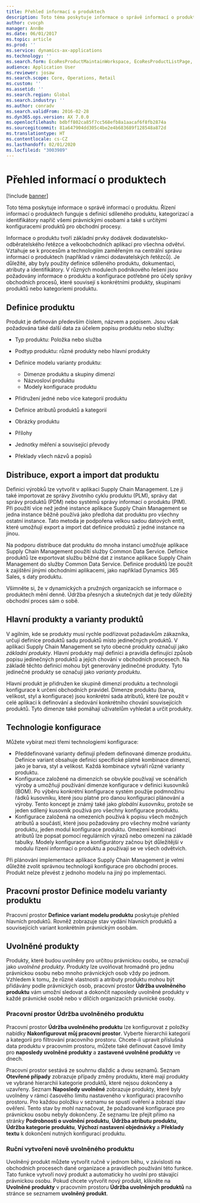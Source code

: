 ```yaml
---
title: Přehled informací o produktech
description: Toto téma poskytuje informace o správě informací o produktu. Řízení informací o produktech funguje s definicí sdíleného produktu, kategorizací a identifikátory napříč všemi právnickými osobami a také s určitými konfiguracemi produktů pro obchodní procesy.
author: cvocph
manager: AnnBe
ms.date: 06/01/2017
ms.topic: article
ms.prod: ''
ms.service: dynamics-ax-applications
ms.technology: ''
ms.search.form: EcoResProductMaintainWorkspace, EcoResProductListPage, EcoResProductVariantMaintainWorkspace
audience: Application User
ms.reviewer: josaw
ms.search.scope: Core, Operations, Retail
ms.custom: ''
ms.assetid: ''
ms.search.region: Global
ms.search.industry: ''
ms.author: conradv
ms.search.validFrom: 2016-02-28
ms.dyn365.ops.version: AX 7.0.0
ms.openlocfilehash: bdbff802ca85f7cc568efb8a1aacaf6f8fb2874a
ms.sourcegitcommit: 81a647904dd305c4be2e4b683689f128548a872d
ms.translationtype: HT
ms.contentlocale: cs-CZ
ms.lasthandoff: 02/01/2020
ms.locfileid: "3003989"
---
```

# <a name="product-information-overview"></a>Přehled informací o produktech

[!include [banner](../includes/banner.md)]

Toto téma poskytuje informace o správě informací o produktu. Řízení informací o produktech funguje s definicí sdíleného produktu, kategorizací a identifikátory napříč všemi právnickými osobami a také s určitými konfiguracemi produktů pro obchodní procesy. 

Informace o produktu tvoří základní prvky dodávek dodavatelsko-odběratelského řetězce a velkoobchodních aplikací pro všechna odvětví. Vztahuje se k procesům a technologiím zaměřeným na centrální správu informací o produktech (například v rámci dodavatelských řetězců). Je důležité, aby byly použity definice sdíleného produktu, dokumentaci, atributy a identifikátory. V různých modulech podnikového řešení jsou požadovány informace o produktu a konfigurace potřebné pro účely správy obchodních procesů, které souvisejí s konkrétními produkty, skupinami produktů nebo kategoriemi produktu.

## <a name="product-definition"></a>Definice produktu

Produkt je definován především číslem, názvem a popisem. Jsou však požadována také další data za účelem popisu produktu nebo služby:

- Typ produktu: Položka nebo služba
- Podtyp produktu: různé produkty nebo hlavní produkty
- Definice modelu varianty produktu:

     - Dimenze produktu a skupiny dimenzí
     - Názvosloví produktu
     - Modely konfigurace produktu

- Přidružení jedné nebo více kategorií produktu
- Definice atributů produktů a kategorií
- Obrázky produktu
- Přílohy
- Jednotky měření a související převody
- Překlady všech názvů a popisů

## <a name="distribution-export-and-import-of-product-data"></a>Distribuce, export a import dat produktu

Definici výrobků lze vytvořit v aplikaci Supply Chain Management. Lze ji také importovat ze správy životního cyklu produktu (PLM), správy dat správy produktů (PDM) nebo systémů správy informací o produktu (PIM). Při použití více než jedné instance aplikace Supply Chain Management se jedna instance běžně používá jako předloha dat produktu pro všechny ostatní instance. Tato metoda je podpořena velkou sadou datových entit, které umožňují export a import dat definice produktů z jedné instance na jinou.

Na podporu distribuce dat produktu do mnoha instancí umožňuje aplikace Supply Chain Management použití služby Common Data Service. Definice produktů lze exportovat službu běžné dat z instance aplikace Supply Chain Management do služby Common Data Service. Definice produktů lze použít k zajištění jinými obchodními aplikacemi, jako například Dynamics 365 Sales, s daty produktu.

Všimněte si, že v dynamických a pružných organizacích se informace o produktech mění denně. Údržba přesných a skutečných dat je tedy důležitý obchodní proces sám o sobě.

## <a name="product-masters-and-product-variants"></a>Hlavní produkty a varianty produktů

V agilním, kde se produkty musí rychle podřizovat požadavkům zákazníka, určují definice produktů sadu produktů místo jedinečných produktů. V aplikaci Supply Chain Management se tyto obecné produkty označují jako *základní produkty*. Hlavní produkty mají definici a pravidla definující způsob popisu jedinečných produktů a jejich chování v obchodních procesech. Na základě těchto definicí mohou být generovány jedinečné produkty. Tyto jedinečné produkty se označují jako *varianty produktu*.

Hlavní produkt je přidružen ke skupině dimenzí produktu a technologii konfigurace k určení obchodních pravidel. Dimenze produktu (barva, velikost, styl a konfigurace) jsou konkrétní sada atributů, které lze použít v celé aplikaci k definování a sledování konkrétního chování souvisejících produktů. Tyto dimenze také pomáhají uživatelům vyhledat a určit produkty.

## <a name="configuration-technologies"></a>Technologie konfigurace

Můžete vybírat mezi třemi technologiemi konfigurace:

- Předdefinované varianty definují předem definované dimenze produktu. Definice variant obsahuje definici specifické platné kombinace dimenzí, jako je barva, styl a velikost. Každá kombinace vytváří různé varianty produktu.
- Konfigurace založené na dimenzích se obvykle používají ve scénářích výroby a umožňují používání dimenze konfigurace v definici kusovníků (BOM). Po výběru konkrétní konfigurace systém použije podmnožinu řádků kusovníku, které jsou platné pro danou konfiguraci plánování a výroby. Tento koncept je známý také jako *globální kusovníku*, protože se jeden sdílený kusovník používá pro všechny konfigurace produktu.
- Konfigurace založená na omezeních používá k popisu všech možných atributů a součástí, které jsou požadovány pro všechny možné varianty produktu, jeden modul konfigurace produktu. Omezení kombinací atributů lze popsat pomocí regulárních výrazů nebo omezení na základě tabulky. Modely konfigurace a konfigurátory začnou být důležitější v modulu řízení informací o produktu a používají se ve všech odvětvích.

Při plánování implementace aplikace Supply Chain Management je velmi důležité zvolit správnou technologii konfigurace pro obchodní proces. Produkt nelze převést z jednoho modelu na jiný po implementaci.

## <a name="product-variant-model-definition-workspace"></a>Pracovní prostor Definice modelu varianty produktu

Pracovní prostor **Definice variant modelu produktu** poskytuje přehled hlavních produktů. Rovněž zobrazuje stav vydání hlavních produktů a souvisejících variant konkrétním právnickým osobám.

## <a name="released-products"></a>Uvolněné produkty

Produkty, které budou uvolněny pro určitou právnickou osobu, se označují jako *uvolněné produkty*. Produkty lze uvolňovat hromadně pro jednu právnickou osobu nebo mnoho právnických osob vždy po jednom. Vzhledem k tomu, že různé vlastnosti a atributy produktu mohou být přidávány podle právnických osob, pracovní prostor **Údržba uvolněného produktu** vám umožní sledovat a dokončit naposledy uvolněné produkty v každé právnické osobě nebo v dílčích organizacích právnické osoby.

### <a name="released-product-maintenance-workspace"></a>Pracovní prostor Údržba uvolněného produktu

Pracovní prostor **Údržba uvolněného produktu** lze konfigurovat z položky nabídky **Nakonfigurovat můj pracovní prostor**. Vyberte hierarchii kategorií a kategorii pro filtrování pracovního prostoru. Chcete-li upravit příslušná data produktu v pracovním prostoru, můžete také definovat časové limity pro **naposledy uvolněné produkty** a **zastavené uvolněné produkty** ve dnech.

Pracovní prostor sestává ze souhrnu dlaždic a dvou seznamů. Seznam **Otevřené případy** zobrazuje případy změny produktu, které mají produkty ve vybrané hierarchii kategorie produktů, které nejsou dokončeny a uzavřeny. Seznam **Naposledy uvolněné** zobrazuje produkty, které byly uvolněny v rámci časového limitu nastaveného v konfiguraci pracovního prostoru. Pro každou položku v seznamu se spustí ověření a zobrazí stav ověření. Tento stav by mohl naznačovat, že požadované konfigurace pro právnickou osobu nebyly dokončeny. Ze seznamu lze přejít přímo na stránky **Podrobnosti o uvolnění produktu**, **Údržba atributu produktu**, **Údržba kategorie produktu**, **Výchozí nastavení objednávky** a **Překlady textu** k dokončení nutných konfigurací produktu.

### <a name="manually-creating-a-new-released-product"></a>Ruční vytvoření nově uvolněného produktu

Uvolněný produkt můžete vytvořit ručně v jednom běhu, v závislosti na obchodních procesech dané organizace a pravidlech používání této funkce. Tato funkce vytvoří nový produkt a automaticky ho uvolní pro stávající právnickou osobu. Pokud chcete vytvořit nový produkt, klikněte na **Uvolněné produkty** v pracovním prostoru **Údržba uvolněných produktů** na stránce se seznamem **uvolněný produkt**.

